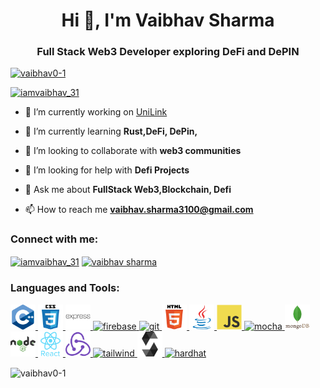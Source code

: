 <h1 align="center">Hi 👋, I'm Vaibhav Sharma</h1>
<h3 align="center">Full Stack Web3 Developer exploring DeFi and DePIN</h3>

<p align="left"> <a href="https://github.com/ryo-ma/github-profile-trophy"><img src="https://github-profile-trophy.vercel.app/?username=vaibhav0-1" alt="vaibhav0-1" /></a> </p>

<p align="left"> <a href="https://twitter.com/iamvaibhav_31" target="blank"><img src="https://img.shields.io/twitter/follow/iamvaibhav_31?logo=twitter&style=for-the-badge" alt="iamvaibhav_31" /></a> </p>

- 🔭 I’m currently working on [UniLink](https://github.com/Vaibhav0-1/UniLink)

- 🌱 I’m currently learning **Rust,DeFi, DePin,**

- 👯 I’m looking to collaborate with **web3 communities**

- 🤝 I’m looking for help with **Defi Projects**

- 💬 Ask me about **FullStack Web3,Blockchain, Defi**

- 📫 How to reach me **vaibhav.sharma3100@gmail.com**

<h3 align="left">Connect with me:</h3>
<p align="left">
<a href="https://twitter.com/iamvaibhav_31" target="blank"><img align="center" src="https://raw.githubusercontent.com/rahuldkjain/github-profile-readme-generator/master/src/images/icons/Social/twitter.svg" alt="iamvaibhav_31" height="30" width="40" /></a>
<a href="https://linkedin.com/in/vaibhav sharma" target="blank"><img align="center" src="https://raw.githubusercontent.com/rahuldkjain/github-profile-readme-generator/master/src/images/icons/Social/linked-in-alt.svg" alt="vaibhav sharma" height="30" width="40" /></a>
</p>

 <h3 align="left">Languages and Tools:</h3>
<p align="left">
    <a href="https://www.w3schools.com/cpp/" target="_blank" rel="noreferrer">
        <img src="https://raw.githubusercontent.com/devicons/devicon/master/icons/cplusplus/cplusplus-original.svg" alt="cplusplus" width="40" height="40"/>
    </a>
    <a href="https://www.w3schools.com/css/" target="_blank" rel="noreferrer">
        <img src="https://raw.githubusercontent.com/devicons/devicon/master/icons/css3/css3-original-wordmark.svg" alt="css3" width="40" height="40"/>
    </a>
    <a href="https://expressjs.com" target="_blank" rel="noreferrer">
        <img src="https://raw.githubusercontent.com/devicons/devicon/master/icons/express/express-original-wordmark.svg" alt="express" width="40" height="40"/>
    </a>
    <a href="https://firebase.google.com/" target="_blank" rel="noreferrer">
        <img src="https://www.vectorlogo.zone/logos/firebase/firebase-icon.svg" alt="firebase" width="40" height="40"/>
    </a>
    <a href="https://git-scm.com/" target="_blank" rel="noreferrer">
        <img src="https://www.vectorlogo.zone/logos/git-scm/git-scm-icon.svg" alt="git" width="40" height="40"/>
    </a>
    <a href="https://www.w3.org/html/" target="_blank" rel="noreferrer">
        <img src="https://raw.githubusercontent.com/devicons/devicon/master/icons/html5/html5-original-wordmark.svg" alt="html5" width="40" height="40"/>
    </a>
    <a href="https://www.java.com" target="_blank" rel="noreferrer">
        <img src="https://raw.githubusercontent.com/devicons/devicon/master/icons/java/java-original.svg" alt="java" width="40" height="40"/>
    </a>
    <a href="https://developer.mozilla.org/en-US/docs/Web/JavaScript" target="_blank" rel="noreferrer">
        <img src="https://raw.githubusercontent.com/devicons/devicon/master/icons/javascript/javascript-original.svg" alt="javascript" width="40" height="40"/>
    </a>
    <a href="https://mochajs.org" target="_blank" rel="noreferrer">
        <img src="https://www.vectorlogo.zone/logos/mochajs/mochajs-icon.svg" alt="mocha" width="40" height="40"/>
    </a>
    <a href="https://www.mongodb.com/" target="_blank" rel="noreferrer">
        <img src="https://raw.githubusercontent.com/devicons/devicon/master/icons/mongodb/mongodb-original-wordmark.svg" alt="mongodb" width="40" height="40"/>
    </a>
    <a href="https://nodejs.org" target="_blank" rel="noreferrer">
        <img src="https://raw.githubusercontent.com/devicons/devicon/master/icons/nodejs/nodejs-original-wordmark.svg" alt="nodejs" width="40" height="40"/>
    </a>
    <a href="https://reactjs.org/" target="_blank" rel="noreferrer">
        <img src="https://raw.githubusercontent.com/devicons/devicon/master/icons/react/react-original-wordmark.svg" alt="react" width="40" height="40"/>
    </a>
    <a href="https://redux.js.org" target="_blank" rel="noreferrer">
        <img src="https://raw.githubusercontent.com/devicons/devicon/master/icons/redux/redux-original.svg" alt="redux" width="40" height="40"/>
    </a>
    <a href="https://tailwindcss.com/" target="_blank" rel="noreferrer">
        <img src="https://www.vectorlogo.zone/logos/tailwindcss/tailwindcss-icon.svg" alt="tailwind" width="40" height="40"/>
    </a>
    <a href="https://soliditylang.org/" target="_blank" rel="noreferrer">
        <img src="https://raw.githubusercontent.com/devicons/devicon/master/icons/solidity/solidity-original.svg" alt="solidity" width="40" height="40"/>
    </a>
    <a href="https://hardhat.org/" target="_blank" rel="noreferrer">
        <img src="https://encrypted-tbn0.gstatic.com/images?q=tbn:ANd9GcTJquoyLVBrdHiaqrDxvidabBSg8F5xcJyCOc99jzsLBw&s" alt="hardhat" width="40" height="40"/>
    </a> </p>

<p><img align="center" src="https://github-readme-stats.vercel.app/api/top-langs?username=vaibhav0-1&show_icons=true&locale=en&layout=compact" alt="vaibhav0-1" /></p>
